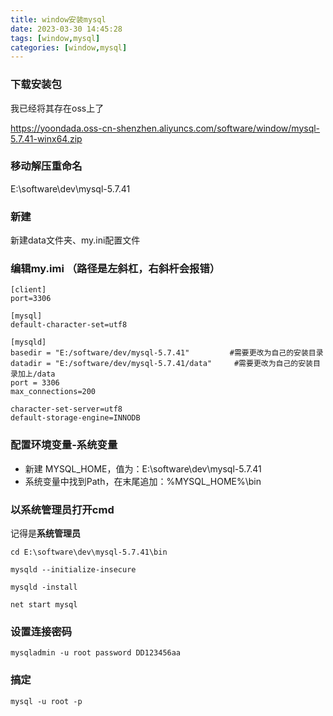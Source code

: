 ```yaml
---
title: window安装mysql
date: 2023-03-30 14:45:28
tags: [window,mysql]
categories: [window,mysql]
---
```

### 下载安装包
我已经将其存在oss上了

https://yoondada.oss-cn-shenzhen.aliyuncs.com/software/window/mysql-5.7.41-winx64.zip
### 移动解压重命名
E:\software\dev\mysql-5.7.41
### 新建
新建data文件夹、my.ini配置文件
### 编辑my.imi （路径是左斜杠，右斜杆会报错）
```shell
[client]
port=3306
 
[mysql]
default-character-set=utf8                
 
[mysqld]
basedir = "E:/software/dev/mysql-5.7.41"         #需要更改为自己的安装目录
datadir = "E:/software/dev/mysql-5.7.41/data"     #需要更改为自己的安装目录加上/data
port = 3306			                      
max_connections=200		                  
 
character-set-server=utf8		          
default-storage-engine=INNODB
```
### 配置环境变量-系统变量
* 新建 MYSQL_HOME，值为：E:\software\dev\mysql-5.7.41
* 系统变量中找到Path，在末尾追加：%MYSQL_HOME%\bin

### 以系统管理员打开cmd
记得是**系统管理员**
```shell
cd E:\software\dev\mysql-5.7.41\bin
```
```shell
mysqld --initialize-insecure
```
```shell
mysqld -install
```
```shell
net start mysql
```
### 设置连接密码
```shell
mysqladmin -u root password DD123456aa
```
### 搞定
```shell
mysql -u root -p
```
